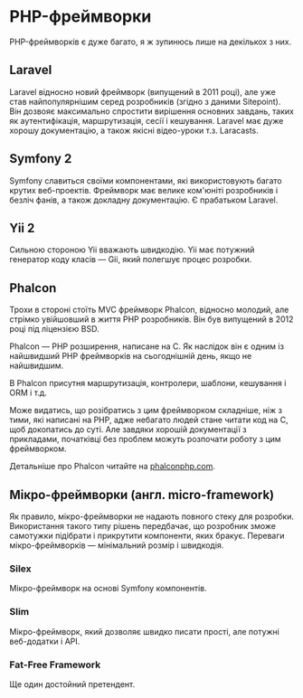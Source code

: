 # PHP-фреймворки

PHP-фреймворків є дуже багато, я ж зупинюсь лише на декількох з них.

## Laravel

Laravel відносно новий фреймворк (випущений в 2011 році), але уже став найпопулярнішим серед розробників (згідно з даними Sitepoint). Він дозвояє максимально спростити вирішення основних завдань, таких як аутентифікація, маршрутизація, сесії і кешування. Laravel має дуже хорошу документацію, а також якісні відео-уроки т.з. Laracasts.

## Symfony 2

Symfony славиться своїми компонентами, які використовують багато крутих веб-проектів. Фреймворк має велике ком'юніті розробників і безліч фанів, а також докладну документацію. Є прабатьком Laravel.

## Yii 2

Сильною стороною Yii вважають швидкодію. Yii має потужний генератор коду класів — Gii, який полегшує процес розробки.

## Phalcon

Трохи в стороні стоїть MVC фреймворк Phalcon, відносно молодий, але стрімко увійшовший в життя PHP розробників. Він був випущений в 2012 році під ліцензією BSD.

Phalcon — PHP розширення, написане на C. Як наслідок він є одним із найшвидший PHP фреймворків на сьогоднішній день, якщо не найшвидшим.

В Phalcon присутня маршрутизація, контролери, шаблони, кешування і ORM і т.д.

Може видатись, що розібратись з цим фреймворком складніше, ніж з тими, які написані на PHP, адже небагато людей стане читати код на C, щоб докопатись до суті. Але завдяки хорошій документації з прикладами, початківці без проблем можуть розпочати роботу з цим фреймворком.

Детальніше про Phalcon читайте на [phalconphp.com](https://phalconphp.com/).

## Мікро-фреймворки (англ. micro-framework)

Як правило, мікро-фреймворки не надають повного стеку для розробки. Використання такого типу рішень передбачає, що розробник зможе самотужки підібрати і прикрутити компоненти, яких бракує. Переваги мікро-фреймворків — мінімальний розмір і швидкодія.

### Silex
Мікро-фреймворк на основі Symfony компонентів.

### Slim

Мікро-фреймворк, який дозволяє швидко писати прості, але потужні веб-додатки і API.

### Fat-Free Framework
Ще один достойний претендент.
